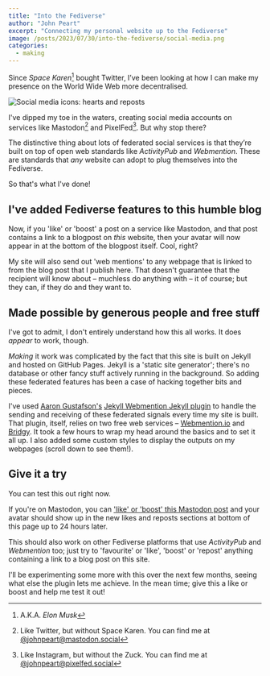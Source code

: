 ```yaml
---
title: "Into the Fediverse"
author: "John Peart"
excerpt: "Connecting my personal website up to the Fediverse"
image: /posts/2023/07/30/into-the-fediverse/social-media.png
categories:
  - making
---
```


Since *Space Karen*[^spaceKaren] bought Twitter, I’ve been looking at how I can make my presence on the World Wide Web more decentralised. 

![Social media icons: hearts and reposts](/assets/images/posts/2023/07/30/into-the-fediverse/icons.svg)

I've dipped my toe in the waters, creating social media accounts on services like Mastodon[^mastodon] and PixelFed[^pixelfed]. But why stop there?

The distinctive thing about lots of federated social services is that they’re built on top of open web standards like *ActivityPub* and *Webmention*. These are standards that *any* website can adopt to plug themselves into the Fediverse. 

So that's what I've done!

## I've added Fediverse features to this humble blog

Now, if you 'like' or 'boost' a post on a service like Mastodon, and that post contains a link to a blogpost on *this* website, then your avatar will now appear in at the bottom of the blogpost itself. Cool, right?

My site will also send out 'web mentions' to any webpage that is linked to from the blog post that I publish here. That doesn't guarantee that the recipient will know about – muchless do anything with – it of course; but they can, if they do and they want to.

## Made possible by generous people and free stuff

I've got to admit, I don't entirely understand how this all works. It does *appear* to work, though. 

*Making* it work was complicated by the fact that this site is built on Jekyll and hosted on GitHub Pages. Jekyll is a 'static site generator'; there's no database or other fancy stuff actively running in the background. So adding these federated features has been a case of hacking together bits and pieces. 

I've used [Aaron Gustafson's](https://www.aaron-gustafson.com/notebook/enabling-webmentions-in-jekyll/) [Jekyll Webmention Jekyll plugin](https://github.com/aarongustafson/jekyll-webmention_io) to handle the sending and receiving of these federated signals every time my site is built. That plugin, itself, relies on two free web services – [Webmention.io](https://webmention.io) and [Bridgy](https://brid.gy). It took a few hours to wrap my head around the basics and to set it all up. I also added some custom styles to display the outputs on my webpages (scroll down to see them!). 

## Give it a try

You can test this out right now. 

If you're on Mastodon, you can ['like' or 'boost' this Mastodon post](https://mastodon.social/@johnpeart/110801702170479349) and your avatar should show up in the new likes and reposts sections at bottom of this page up to 24 hours later. 

This should also work on other Fediverse platforms that use *ActivityPub* and *Webmention* too; just try to 'favourite' or 'like', 'boost' or 'repost' anything containing a link to a blog post on this site.

I'll be experimenting some more with this over the next few months, seeing what else the plugin lets me achieve. In the mean time; give this a like or boost and help me test it out!


[^spaceKaren]: A.K.A. *Elon Musk*
[^mastodon]: Like Twitter, but without Space Karen. You can find me at [@johnpeart@mastodon.social](https://mastodon.social/@johnpeart)
[^pixelfed]: Like Instagram, but without the Zuck. You can find me at [@johnpeart@pixelfed.social](https://pixelfed.social/@johnpeart)
